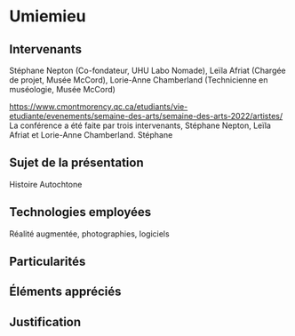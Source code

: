 # Umiemieu

## Intervenants
Stéphane Nepton (Co-fondateur, UHU Labo Nomade), Leïla Afriat (Chargée de projet, Musée McCord), Lorie-Anne Chamberland (Technicienne en muséologie, Musée McCord)

https://www.cmontmorency.qc.ca/etudiants/vie-etudiante/evenements/semaine-des-arts/semaine-des-arts-2022/artistes/
La conférence a été faite par trois intervenants, Stéphane Nepton, Leïla Afriat et Lorie-Anne Chamberland. 
Stéphane 

## Sujet de la présentation
Histoire Autochtone 

## Technologies employées
Réalité augmentée, photographies, logiciels

## Particularités 


## Éléments appréciés

## Justification


